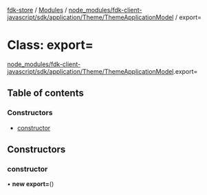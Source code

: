 [fdk-store](../README.md) / [Modules](../modules.md) / [node\_modules/fdk-client-javascript/sdk/application/Theme/ThemeApplicationModel](../modules/node_modules_fdk_client_javascript_sdk_application_Theme_ThemeApplicationModel.md) / export=

# Class: export=

[node_modules/fdk-client-javascript/sdk/application/Theme/ThemeApplicationModel](../modules/node_modules_fdk_client_javascript_sdk_application_Theme_ThemeApplicationModel.md).export=

## Table of contents

### Constructors

- [constructor](node_modules_fdk_client_javascript_sdk_application_Theme_ThemeApplicationModel.export_-1.md#constructor)

## Constructors

### constructor

• **new export=**()
